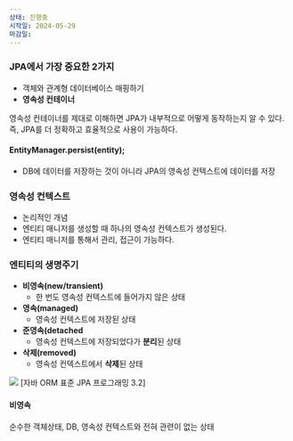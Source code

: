 ```yaml
---
상태: 진행중
시작일: 2024-05-29
마감일:
---
```

### JPA에서 가장 중요한 2가지
- 객체와 관계형 데이터베이스 매핑하기
- **영속성 컨테이너**

영속성 컨테이너를 제대로 이해하면 JPA가 내부적으로 어떻게 동작하는지 알 수 있다. 즉, JPA를 더 정확하고 효율적으로 사용이 가능하다.

#### **EntityManager.persist(entity);** 
- DB에 데이터를 저장하는 것이 아니라 JPA의 영속성 컨텍스트에 데이터를 저장

### 영속성 컨텍스트
- 논리적인 개념
- 엔티티 매니저를 생성할 때 하나의 영속성 컨텍스트가 생성된다.
- 엔티티 매니저를 통해서 관리, 접근이 가능하다.

### 엔티티의 생명주기
- **비영속(new/transient)**
	- 한 번도 영속성 컨텍스트에 들어가지 않은 상태
- **영속(managed)**
	- 영속성 컨텍스트에 저장된 상태
- **준영속(detached**
	- 영속성 컨텍스트에 저장되었다가 **분리**된 상태
- **삭제(removed)**
	- 영속성 컨텍스트에서 **삭제**된 상태
	
![](https://i.imgur.com/Zxs6ygi.png)
[자바 ORM 표준 JPA 프로그래밍 3.2]

#### 비영속
순수한 객체상태, DB, 영속성 컨텍스트와 전혀 관련이 없는 상태